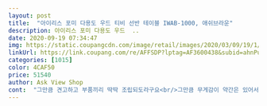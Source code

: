 ```yaml
---
layout: post 
title:  "아이리스 포미 다용도 우드 티비 선반 테이블 IWAB-1000, 애쉬브라운" 
description: 아이리스 포미 다용도 우드  ..
date: 2020-09-19 07:34:47 
img: https://static.coupangcdn.com/image/retail/images/2020/03/09/19/1/1338f160-5f4d-4efb-9933-e601421b9516.jpg 
linkUrl: https://link.coupang.com/re/AFFSDP?lptag=AF3600438&subid=ahnPublicAsk&pageKey=1379168052&itemId=2413224412&vendorItemId=70407635992&traceid=V0-113-514460b7ffc27007 
categories: [1015] 
color: 4CAF50 
price: 51540 
author: Ask View Shop 
cont:  "그만큼 견고하고 부품끼리 딱딱 조립되도라구요<br/>그만큼 무게감이 약간은 있어서 남자가 하기에는 쉬웠는데<br/>길게 적었네요<br/>다 조립하고 가지고 가다 모서리에 긁혀서 상처가 났네요.<br/><br/>다 조립하고 나니까 모양도 이쁘고<br/>드라이버 하나면 조립 한시간 안에 끝납니다.<br/><br/>리뷰 이렇게 잘 안쓰는데 좋은 제품 알려드리고 싶어서<br/>모서리만 라운드 처리하어 안전한 제품으로 개선되면 최고일 듯 싶습니다.<br/><br/>못하겠다정도는 아닙니다.<br/> 정말 약간의 힘이 더 필요한 정도.<br/>.<br/><br/>방에 옮기기전에 물티슈로 전체적으로 닦았는데 오염 물질이 묻어나오지도 않네요<br/>별 10개가 만점이면 10개 드리고 싶어요<br/>본가 작은 방에 어머니를 위한 티비가 한대 더 필요해 들여놨는데 적당한 거 찾다가 발견했어요.<br/><br/>여성분이 혼자하려면 약간의 어려움은 있겠지만<br/>정말 제품 설계에도 신경 쓴 티가 팍팍 나구요<br/>조립 쉬움 다른사람후기처럼 나듀 2개 사서 두개 연결해서 55인치 티비 놓고 쓰는중.<br/> 하나는 맥시멈 40인치일거 같으니 그이상 크기의 티비를 소유한 쿠팡러들은 두개사서 붙이셈<br/>조립은 설명서에 상세하게 안내돼있어 어려움이 하나도 없었네요.<br/><br/>필요하면 하나 더 주문해야겠어요<br/>" 
---
```

